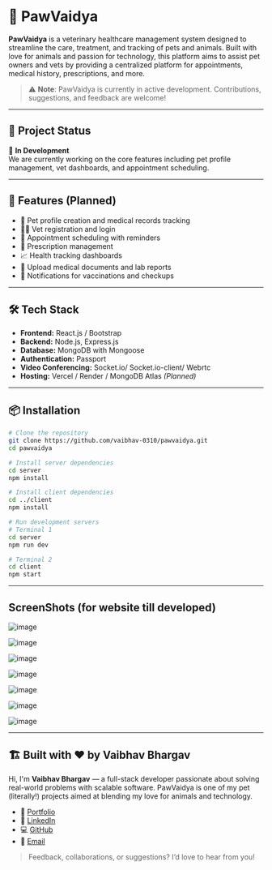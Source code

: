 # 🐾 PawVaidya

**PawVaidya** is a veterinary healthcare management system designed to streamline the care, treatment, and tracking of pets and animals. Built with love for animals and passion for technology, this platform aims to assist pet owners and vets by providing a centralized platform for appointments, medical history, prescriptions, and more.

> ⚠️ **Note**: PawVaidya is currently in active development. Contributions, suggestions, and feedback are welcome!

---

## 🚧 Project Status

🚀 **In Development**  
We are currently working on the core features including pet profile management, vet dashboards, and appointment scheduling.

---

## 📌 Features (Planned)

- 🐶 Pet profile creation and medical records tracking  
- 👨‍⚕️ Vet registration and login  
- 📅 Appointment scheduling with reminders  
- 💊 Prescription management  
- 📈 Health tracking dashboards  
- 📂 Upload medical documents and lab reports  
- 🔔 Notifications for vaccinations and checkups

---

## 🛠️ Tech Stack

- **Frontend:** React.js / Bootstrap  
- **Backend:** Node.js, Express.js  
- **Database:** MongoDB with Mongoose  
- **Authentication:** Passport
- **Video Conferencing:** Socket.io/ Socket.io-client/ Webrtc
- **Hosting:** Vercel / Render / MongoDB Atlas *(Planned)*

---

## 📦 Installation

```bash
# Clone the repository
git clone https://github.com/vaibhav-0310/pawvaidya.git
cd pawvaidya

# Install server dependencies
cd server
npm install

# Install client dependencies
cd ../client
npm install

# Run development servers
# Terminal 1
cd server
npm run dev

# Terminal 2
cd client
npm start
```

---

## ScreenShots (for website till developed)

![image](https://github.com/user-attachments/assets/be1a86c5-ef5f-4396-858a-9fef2696c3d6)

![image](https://github.com/user-attachments/assets/231a6986-9f66-468b-864b-fed6c99c81eb)

![image](https://github.com/user-attachments/assets/59065a9c-1cb0-41ff-9ded-5f2ee324ccbb)

![image](https://github.com/user-attachments/assets/914859b9-8334-4821-9f29-d29c5641302c)

![image](https://github.com/user-attachments/assets/86226ac3-0c2c-4369-899e-feea4d7cf1f3)

![image](https://github.com/user-attachments/assets/bab419ce-023a-49d6-bba7-7f0838e7d376)

![image](https://github.com/user-attachments/assets/e96a79e3-b431-412f-b1b6-da6375a0820b)

---




## 🏗️ Built with ❤️ by Vaibhav Bhargav

Hi, I'm **Vaibhav Bhargav** — a full-stack developer passionate about solving real-world problems with scalable software. PawVaidya is one of my pet (literally!) projects aimed at blending my love for animals and technology.

- 🔗 [Portfolio](https://vaibhav-taupe.vercel.app/)
- 💼 [LinkedIn](https://www.linkedin.com/in/vaibhav-bhargav-208470252/)
- 💻 [GitHub](https://github.com/vaibhav-0310)
- 📧 [Email](mailto:vaibhavbhargav03@gmail.com)

> Feedback, collaborations, or suggestions? I’d love to hear from you!
